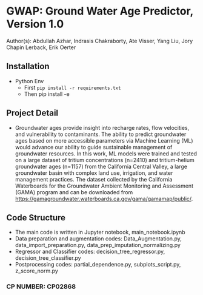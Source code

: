 # GWAP: Ground Water Age Predictor, Version 1.0

Author(s): Abdullah Azhar, Indrasis Chakraborty, Ate Visser, Yang Liu, Jory Chapin Lerback, Erik Oerter


## Installation
- Python Env
    - First  `pip install -r requirements.txt`
    - Then pip install -e 
    

## Project Detail
- Groundwater ages provide insight into recharge rates, flow velocities, and vulnerability to contaminants. The ability to predict groundwater ages based on more accessible parameters via Machine Learning (ML) would advance our ability to guide sustainable management of groundwater resources. In this work, ML models were trained and tested on a large dataset of tritium concentrations (n=2410) and tritium-helium groundwater ages (n=1157) from the California Central Valley, a large groundwater basin with complex land use, irrigation, and water management practices. The dataset collected by the California Waterboards for the Groundwater Ambient Monitoring and Assessment (GAMA) program and can be downloaded from https://gamagroundwater.waterboards.ca.gov/gama/gamamap/public/.


## Code Structure
- The main code is written in Jupyter notebook, main_notebook.ipynb
- Data preparation and augmentation codes: Data_Augmentation.py, data_import_preparation.py, data_prep_imputation_normalizing.py
- Regressor and Classifier codes: decision_tree_regressor.py, decision_tree_classifier.py
- Postprocessing codes: partial_dependence.py, subplots_script.py, z_score_norm.py

### CP NUMBER: CP02868
